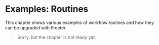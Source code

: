 # Examples: Routines

This chapter shows various examples of workflow routines and how they can be upgraded with Freeter.

> Sorry, but the chapter is not ready yet.
